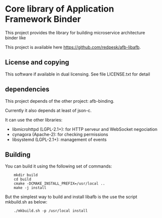 # Core library of Application Framework Binder

This project provides the library for building microservice architecture
binder like

This project is available here https://github.com/redpesk/afb-libafb.

## License and copying

This software if available in dual licensing. See file LICENSE.txt for detail

## dependencies

This project depends of the other project: afb-binding.

Currently it also depends at least of json-c.

It can use the other libraries:

- libmicrohttpd (LGPL-2.1+):
  for HTTP serveur and WebSocket negociation
- cynagora (Apache-2):
  for checking permissions
- libsystemd (LGPL-2.1+):
  management of events

## Building

You can build it using the following set of commands:

        mkdir build
        cd build
        cmake -DCMAKE_INSTALL_PREFIX=/usr/local ..
        make -j install

But the simplest way to build and install libafb is the use the
script mkbuild.sh as below:

        ./mkbuild.sh -p /usr/local install
